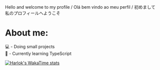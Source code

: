 Hello and welcome to my profile / Olá bem vindo ao meu perfil / 初めまして私のプロフィールへようこそ

<h1>About me:</h1>
  💻 - Doing small projects <br>
  🌱 - Currently learning TypeScript <br>

[![Harlok's WakaTime stats](https://github-readme-stats.vercel.app/api/wakatime?username=@gabrielregis3&theme=synthwave)](https://github.com/anuraghazra/github-readme-stats)
